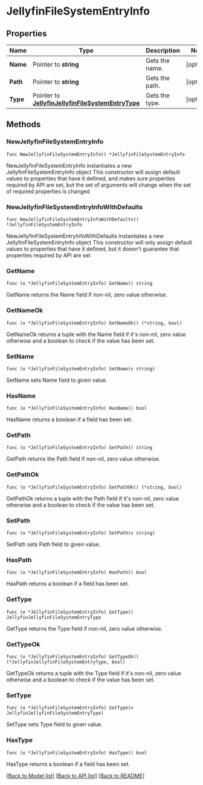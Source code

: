 # JellyfinFileSystemEntryInfo

## Properties

Name | Type | Description | Notes
------------ | ------------- | ------------- | -------------
**Name** | Pointer to **string** | Gets the name. | [optional] 
**Path** | Pointer to **string** | Gets the path. | [optional] 
**Type** | Pointer to [**JellyfinJellyfinFileSystemEntryType**](JellyfinFileSystemEntryType.md) | Gets the type. | [optional] 

## Methods

### NewJellyfinFileSystemEntryInfo

`func NewJellyfinFileSystemEntryInfo() *JellyfinFileSystemEntryInfo`

NewJellyfinFileSystemEntryInfo instantiates a new JellyfinFileSystemEntryInfo object
This constructor will assign default values to properties that have it defined,
and makes sure properties required by API are set, but the set of arguments
will change when the set of required properties is changed

### NewJellyfinFileSystemEntryInfoWithDefaults

`func NewJellyfinFileSystemEntryInfoWithDefaults() *JellyfinFileSystemEntryInfo`

NewJellyfinFileSystemEntryInfoWithDefaults instantiates a new JellyfinFileSystemEntryInfo object
This constructor will only assign default values to properties that have it defined,
but it doesn't guarantee that properties required by API are set

### GetName

`func (o *JellyfinFileSystemEntryInfo) GetName() string`

GetName returns the Name field if non-nil, zero value otherwise.

### GetNameOk

`func (o *JellyfinFileSystemEntryInfo) GetNameOk() (*string, bool)`

GetNameOk returns a tuple with the Name field if it's non-nil, zero value otherwise
and a boolean to check if the value has been set.

### SetName

`func (o *JellyfinFileSystemEntryInfo) SetName(v string)`

SetName sets Name field to given value.

### HasName

`func (o *JellyfinFileSystemEntryInfo) HasName() bool`

HasName returns a boolean if a field has been set.

### GetPath

`func (o *JellyfinFileSystemEntryInfo) GetPath() string`

GetPath returns the Path field if non-nil, zero value otherwise.

### GetPathOk

`func (o *JellyfinFileSystemEntryInfo) GetPathOk() (*string, bool)`

GetPathOk returns a tuple with the Path field if it's non-nil, zero value otherwise
and a boolean to check if the value has been set.

### SetPath

`func (o *JellyfinFileSystemEntryInfo) SetPath(v string)`

SetPath sets Path field to given value.

### HasPath

`func (o *JellyfinFileSystemEntryInfo) HasPath() bool`

HasPath returns a boolean if a field has been set.

### GetType

`func (o *JellyfinFileSystemEntryInfo) GetType() JellyfinJellyfinFileSystemEntryType`

GetType returns the Type field if non-nil, zero value otherwise.

### GetTypeOk

`func (o *JellyfinFileSystemEntryInfo) GetTypeOk() (*JellyfinJellyfinFileSystemEntryType, bool)`

GetTypeOk returns a tuple with the Type field if it's non-nil, zero value otherwise
and a boolean to check if the value has been set.

### SetType

`func (o *JellyfinFileSystemEntryInfo) SetType(v JellyfinJellyfinFileSystemEntryType)`

SetType sets Type field to given value.

### HasType

`func (o *JellyfinFileSystemEntryInfo) HasType() bool`

HasType returns a boolean if a field has been set.


[[Back to Model list]](../README.md#documentation-for-models) [[Back to API list]](../README.md#documentation-for-api-endpoints) [[Back to README]](../README.md)


